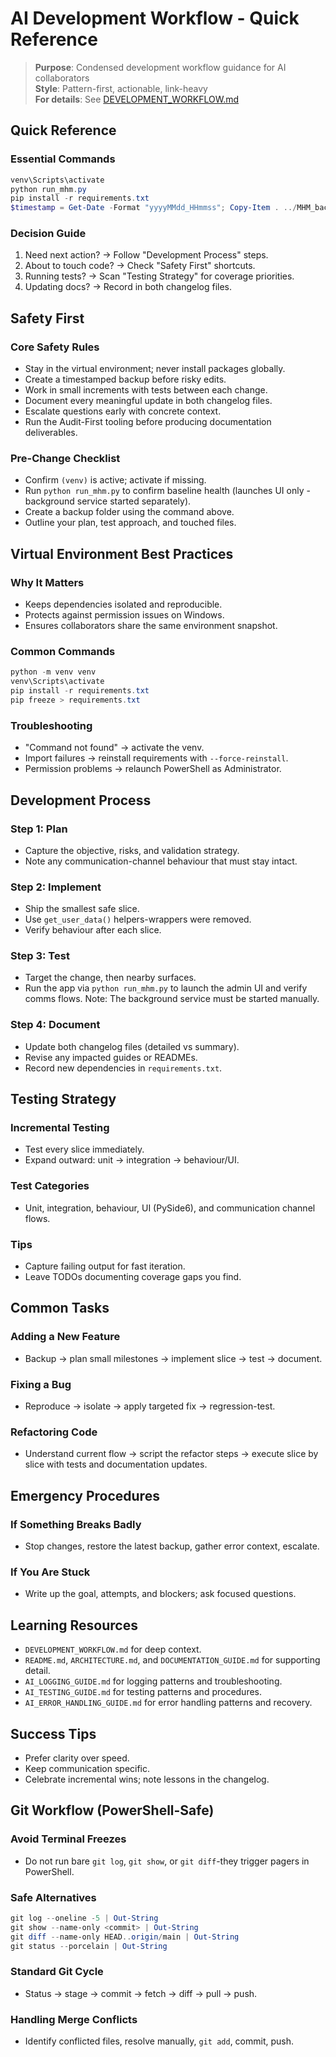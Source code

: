# AI Development Workflow - Quick Reference

> **Purpose**: Condensed development workflow guidance for AI collaborators  
> **Style**: Pattern-first, actionable, link-heavy  
> **For details**: See [DEVELOPMENT_WORKFLOW.md](../DEVELOPMENT_WORKFLOW.md)

## Quick Reference

### Essential Commands
```powershell
venv\Scripts\activate
python run_mhm.py
pip install -r requirements.txt
$timestamp = Get-Date -Format "yyyyMMdd_HHmmss"; Copy-Item . ../MHM_backup_$timestamp -Recurse
```

### Decision Guide
1. Need next action? -> Follow "Development Process" steps.
2. About to touch code? -> Check "Safety First" shortcuts.
3. Running tests? -> Scan "Testing Strategy" for coverage priorities.
4. Updating docs? -> Record in both changelog files.

## Safety First

### Core Safety Rules
- Stay in the virtual environment; never install packages globally.
- Create a timestamped backup before risky edits.
- Work in small increments with tests between each change.
- Document every meaningful update in both changelog files.
- Escalate questions early with concrete context.
- Run the Audit-First tooling before producing documentation deliverables.

### Pre-Change Checklist
- Confirm `(venv)` is active; activate if missing.
- Run `python run_mhm.py` to confirm baseline health (launches UI only - background service started separately).
- Create a backup folder using the command above.
- Outline your plan, test approach, and touched files.

## Virtual Environment Best Practices

### Why It Matters
- Keeps dependencies isolated and reproducible.
- Protects against permission issues on Windows.
- Ensures collaborators share the same environment snapshot.

### Common Commands
```powershell
python -m venv venv
venv\Scripts\activate
pip install -r requirements.txt
pip freeze > requirements.txt
```

### Troubleshooting
- "Command not found" -> activate the venv.
- Import failures -> reinstall requirements with `--force-reinstall`.
- Permission problems -> relaunch PowerShell as Administrator.

## Development Process

### Step 1: Plan
- Capture the objective, risks, and validation strategy.
- Note any communication-channel behaviour that must stay intact.

### Step 2: Implement
- Ship the smallest safe slice.
- Use `get_user_data()` helpers-wrappers were removed.
- Verify behaviour after each slice.

### Step 3: Test
- Target the change, then nearby surfaces.
- Run the app via `python run_mhm.py` to launch the admin UI and verify comms flows. Note: The background service must be started manually.

### Step 4: Document
- Update both changelog files (detailed vs summary).
- Revise any impacted guides or READMEs.
- Record new dependencies in `requirements.txt`.

## Testing Strategy

### Incremental Testing
- Test every slice immediately.
- Expand outward: unit -> integration -> behaviour/UI.

### Test Categories
- Unit, integration, behaviour, UI (PySide6), and communication channel flows.

### Tips
- Capture failing output for fast iteration.
- Leave TODOs documenting coverage gaps you find.

## Common Tasks

### Adding a New Feature
- Backup -> plan small milestones -> implement slice -> test -> document.

### Fixing a Bug
- Reproduce -> isolate -> apply targeted fix -> regression-test.

### Refactoring Code
- Understand current flow -> script the refactor steps -> execute slice by slice with tests and documentation updates.

## Emergency Procedures

### If Something Breaks Badly
- Stop changes, restore the latest backup, gather error context, escalate.

### If You Are Stuck
- Write up the goal, attempts, and blockers; ask focused questions.

## Learning Resources
- `DEVELOPMENT_WORKFLOW.md` for deep context.
- `README.md`, `ARCHITECTURE.md`, and `DOCUMENTATION_GUIDE.md` for supporting detail.
- `AI_LOGGING_GUIDE.md` for logging patterns and troubleshooting.
- `AI_TESTING_GUIDE.md` for testing patterns and procedures.
- `AI_ERROR_HANDLING_GUIDE.md` for error handling patterns and recovery.

## Success Tips
- Prefer clarity over speed.
- Keep communication specific.
- Celebrate incremental wins; note lessons in the changelog.

## Git Workflow (PowerShell-Safe)

### Avoid Terminal Freezes
- Do not run bare `git log`, `git show`, or `git diff`-they trigger pagers in PowerShell.

### Safe Alternatives
```powershell
git log --oneline -5 | Out-String
git show --name-only <commit> | Out-String
git diff --name-only HEAD..origin/main | Out-String
git status --porcelain | Out-String
```

### Standard Git Cycle
- Status -> stage -> commit -> fetch -> diff -> pull -> push.

### Handling Merge Conflicts
- Identify conflicted files, resolve manually, `git add`, commit, push.
